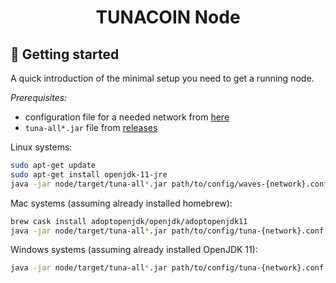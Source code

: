 <h1 align="center"> TUNACOIN Node</h1>


## 🚀️ Getting started

A quick introduction of the minimal setup you need to get a running node. 

*Prerequisites:*
- configuration file for a needed network from [here](https://github.com/tunacoinnet/tuna/tree/HEAD/node)
- `tuna-all*.jar` file from [releases](https://github.com/tunacoinnet/tuna/releases) 

Linux systems:
```bash
sudo apt-get update
sudo apt-get install openjdk-11-jre
java -jar node/target/tuna-all*.jar path/to/config/waves-{network}.conf
```

Mac systems (assuming already installed homebrew):
```bash
brew cask install adoptopenjdk/openjdk/adoptopenjdk11
java -jar node/target/tuna-all*.jar path/to/config/tuna-{network}.conf
```

Windows systems (assuming already installed OpenJDK 11):
```bash
java -jar node/target/tuna-all*.jar path/to/config/tuna-{network}.conf
```

